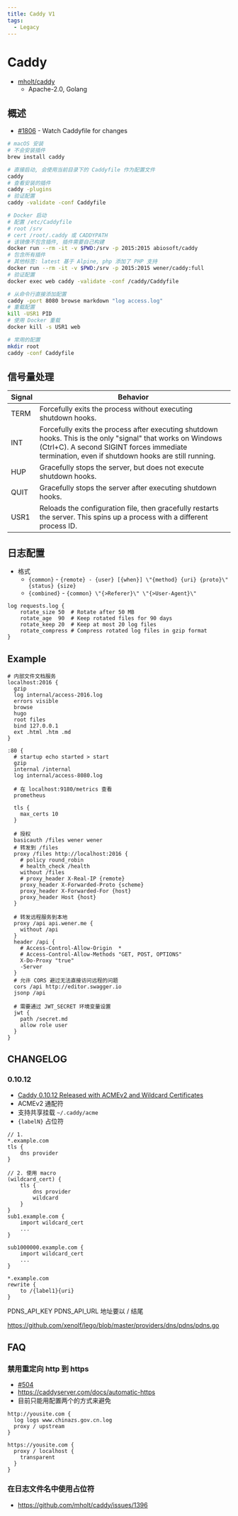 ```yaml
---
title: Caddy V1
tags:
  - Legacy
---
```


# Caddy

- [mholt/caddy](https://github.com/mholt/caddy)
  - Apache-2.0, Golang

## 概述

- [#1806](https://github.com/mholt/caddy/issues/1806) - Watch Caddyfile for changes

```bash
# macOS 安装
# 不会安装插件
brew install caddy

# 直接启动, 会使用当前目录下的 Caddyfile 作为配置文件
caddy
# 查看安装的插件
caddy -plugins
# 验证配置
caddy -validate -conf Caddyfile

# Docker 启动
# 配置 /etc/Caddyfile
# root /srv
# cert /root/.caddy 或 CADDYPATH
# 该镜像不包含插件, 插件需要自己构建
docker run --rm -it -v $PWD:/srv -p 2015:2015 abiosoft/caddy
# 包含所有插件
# 其他标签: latest 基于 Alpine, php 添加了 PHP 支持
docker run --rm -it -v $PWD:/srv -p 2015:2015 wener/caddy:full
# 验证配置
docker exec web caddy -validate -conf /caddy/Caddyfile

# 从命令行直接添加配置
caddy -port 8080 browse markdown "log access.log"
# 重载配置
kill -USR1 PID
# 使用 Docker 重载
docker kill -s USR1 web

# 常用的配置
mkdir root
caddy -conf Caddyfile
```

## 信号量处理

| Signal | Behavior                                                                                                                                                                                                       |
| ------ | -------------------------------------------------------------------------------------------------------------------------------------------------------------------------------------------------------------- |
| TERM   | Forcefully exits the process without executing shutdown hooks.                                                                                                                                                 |
| INT    | Forcefully exits the process after executing shutdown hooks. This is the only "signal" that works on Windows (Ctrl+C). A second SIGINT forces immediate termination, even if shutdown hooks are still running. |
| HUP    | Gracefully stops the server, but does not execute shutdown hooks.                                                                                                                                              |
| QUIT   | Gracefully stops the server after executing shutdown hooks.                                                                                                                                                    |
| USR1   | Reloads the configuration file, then gracefully restarts the server. This spins up a process with a different process ID.                                                                                      |

## 日志配置

- 格式
  - `{common}` - `{remote} - {user} [{when}] \"{method} {uri} {proto}\" {status} {size}`
  - `{combined}` - `{common} \"{>Referer}\" \"{>User-Agent}\"`

```
log requests.log {
	rotate_size 50  # Rotate after 50 MB
	rotate_age  90  # Keep rotated files for 90 days
	rotate_keep 20  # Keep at most 20 log files
	rotate_compress # Compress rotated log files in gzip format
}
```

## Example

```
# 内部文件文档服务
localhost:2016 {
  gzip
  log internal/access-2016.log
  errors visible
  browse
  hugo
  root files
  bind 127.0.0.1
  ext .html .htm .md
}

:80 {
  # startup echo started > start
  gzip
  internal /internal
  log internal/access-8080.log

  # 在 localhost:9180/metrics 查看
  prometheus

  tls {
  	max_certs 10
  }

  # 授权
  basicauth /files wener wener
  # 转发到 /files
  proxy /files http://localhost:2016 {
    # policy round_robin
    # health_check /health
    without /files
    # proxy_header X-Real-IP {remote}
    proxy_header X-Forwarded-Proto {scheme}
    proxy_header X-Forwarded-For {host}
    proxy_header Host {host}
  }

  # 转发远程服务到本地
  proxy /api api.wener.me {
    without /api
  }
  header /api {
    # Access-Control-Allow-Origin  *
    # Access-Control-Allow-Methods "GET, POST, OPTIONS"
    X-Do-Proxy "true"
    -Server
  }
  # 允许 CORS 避过无法直接访问远程的问题
  cors /api http://editor.swagger.io
  jsonp /api

  # 需要通过 JWT_SECRET 环境变量设置
  jwt {
    path /secret.md
    allow role user
  }
}

```

## CHANGELOG

### 0.10.12

- [Caddy 0.10.12 Released with ACMEv2 and Wildcard Certificates](https://caddyserver.com/blog/caddy-0_10_12-released)
- ACMEv2 通配符
- 支持共享挂载 `~/.caddy/acme`
- `{labelN}` 占位符

```
// 1.
*.example.com
tls {
    dns provider
}

// 2. 使用 macro
(wildcard_cert) {
    tls {
        dns provider
        wildcard
    }
}
sub1.example.com {
    import wildcard_cert
    ...
}

sub1000000.example.com {
    import wildcard_cert
    ...
}
```

```
*.example.com
rewrite {
    to /{label1}{uri}
}
```

PDNS_API_KEY
PDNS_API_URL 地址要以 / 结尾

https://github.com/xenolf/lego/blob/master/providers/dns/pdns/pdns.go

## FAQ

### 禁用重定向 http 到 https

- [#504](https://github.com/mholt/caddy/issues/504)
- https://caddyserver.com/docs/automatic-https
- 目前只能用配置两个的方式来避免

```
http://yousite.com {
  log logs www.chinazs.gov.cn.log
  proxy / upstream
}

https://yousite.com {
  proxy / localhost {
    transparent
  }
}
```

### 在日志文件名中使用占位符

- https://github.com/mholt/caddy/issues/1396

